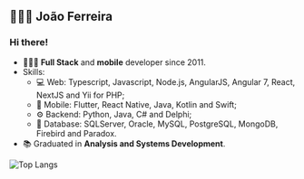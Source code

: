 
## 👨🏽‍💻 João Ferreira

### Hi there!

- 👨🏽‍💻 **Full Stack** and **mobile** developer since 2011.
- Skills:
  - 💻 Web: Typescript, Javascript, Node.js, AngularJS, Angular 7, React, NextJS and Yii for PHP;
  - 📱 Mobile: Flutter, React Native, Java, Kotlin and Swift;
  - ⚙️ Backend: Python, Java, C# and Delphi;
  - 💾 Database: SQLServer, Oracle, MySQL, PostgreSQL, MongoDB, Firebird and Paradox.
- :books: Graduated in **Analysis and Systems Development**.

![Top Langs](https://github-readme-stats.vercel.app/api/top-langs/?username=joaosf&layout=compact&theme=dark)

